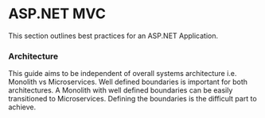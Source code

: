 # ASP.NET MVC
This section outlines best practices for an ASP.NET Application.

### Architecture
This guide aims to be independent of overall systems architecture i.e. Monolith vs Microservices. Well defined boundaries is important for both architectures. A Monolith with well defined boundaries can be easily transitioned to Microservices. Defining the boundaries is the difficult part to achieve.